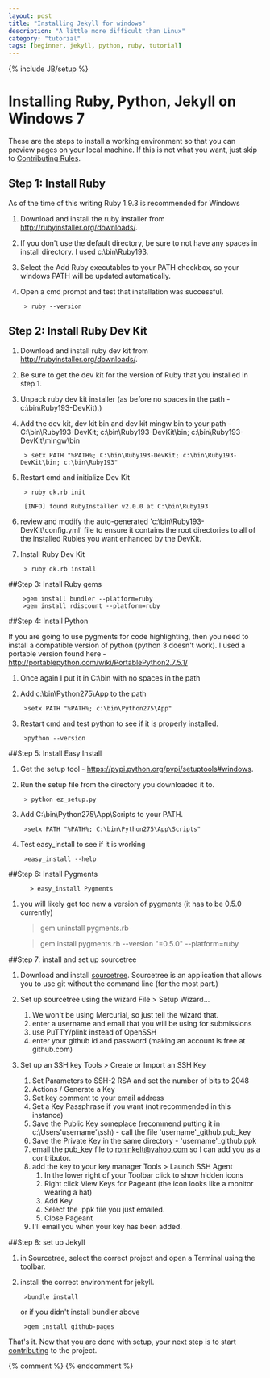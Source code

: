```yaml
---
layout: post
title: "Installing Jekyll for windows"
description: "A little more difficult than Linux"
category: "tutorial"
tags: [beginner, jekyll, python, ruby, tutorial]
---
```

{% include JB/setup %}

# Installing Ruby, Python, Jekyll on Windows 7

These are the steps to install a working environment so that you can preview pages on your local machine. If this is not what you want, just skip to [Contributing Rules](http://roninkelt.github.io/rpgx_cgd/pages/contibuting/).

## Step 1: Install Ruby

As of the time of this writing Ruby 1.9.3 is recommended for Windows 

1. Download and install the ruby installer from http://rubyinstaller.org/downloads/.
2. If you don't use the default directory, be sure to not have any spaces in install directory. I used c:\bin\Ruby193.

3. Select the Add Ruby executables to your PATH checkbox, so your windows PATH will be updated automatically.

3. Open a cmd prompt and test that installation was successful.

        > ruby --version

## Step 2: Install Ruby Dev Kit
1. Download and install ruby dev kit from http://rubyinstaller.org/downloads/.
2. Be sure to get the dev kit for the version of Ruby that you installed in step 1.
3. Unpack ruby dev kit installer (as before no spaces in the path - c:\bin\Ruby193-DevKit).)
4. Add the dev kit, dev kit bin and dev kit mingw bin to your path - C:\bin\Ruby193-DevKit; c:\bin\Ruby193-DevKit\bin; c:\bin\Ruby193-DevKit\mingw\bin

        > setx PATH "%PATH%; C:\bin\Ruby193-DevKit; c:\bin\Ruby193-DevKit\bin; c:\bin\Ruby193"

5. Restart cmd and initialize Dev Kit

        > ruby dk.rb init

        [INFO] found RubyInstaller v2.0.0 at C:\bin\Ruby193

6. review and modify the auto-generated 'c:\bin\Ruby193-DevKit\config.yml' file to ensure it contains the root directories to all of the installed Rubies you want enhanced by the DevKit.

7. Install Ruby Dev Kit

        > ruby dk.rb install


##Step 3: Install Ruby gems

        >gem install bundler --platform=ruby
        >gem install rdiscount --platform=ruby

##Step 4: Install Python

If you are going to use pygments for code highlighting, then you need to  install a compatible version of python (python 3 doesn't work). I used a portable version found here - http://portablepython.com/wiki/PortablePython2.7.5.1/

1. Once again I put it in C:\bin with no spaces in the path

2. Add c:\bin\Python275\App to the path

        >setx PATH "%PATH%; c:\bin\Python275\App"

2. Restart cmd and test python to see if it is properly installed.

        >python --version

##Step 5: Install Easy Install

1. Get the setup tool - https://pypi.python.org/pypi/setuptools#windows.
2. Run the setup file from the directory you downloaded it to.

        > python ez_setup.py

3. Add C:\bin\Python275\App\Scripts to your PATH.

        >setx PATH "%PATH%; C:\bin\Python275\App\Scripts" 

4. Test easy_install to see if it is working

        >easy_install --help

##Step 6: Install Pygments

          > easy_install Pygments

  1. you will likely get too new a version of pygments (it has to be 0.5.0 currently)

        >gem uninstall pygments.rb

        >gem install pygments.rb --version "=0.5.0" --platform=ruby

##Step 7: install and set up sourcetree 

1. Download and install [sourcetree](http://www.sourcetreeapp.com/). Sourcetree is an application that allows you to use git without the command line (for the most part.)

2. Set up sourcetree using the wizard File > Setup Wizard...

    1. We won't be using Mercurial, so just tell the wizard that.
    2. enter a username and email that you will be using for submissions
    3. use PuTTY/plink instead of OpenSSH
    4. enter your github id and password (making an account is free at github.com)

3. Set up an SSH key Tools > Create or Import an SSH Key

    1. Set Parameters to SSH-2 RSA and set the number of bits to 2048
    2. Actions / Generate a Key
    3. Set key comment to your email address
    4. Set a Key Passphrase if you want (not recommended in this instance)
    5. Save the Public Key someplace (recommend putting it in c:\Users\'username'\ssh) - call the file 'username'\_github.pub_key
    6. Save the Private Key in the same directory - 'username'\_github.ppk
    7. email the pub_key file to roninkelt@yahoo.com so I can add you as a contributor.
    8. add the key to your key manager Tools > Launch SSH Agent
        1. In the lower right of your Toolbar click to show hidden icons
        2. Right click View Keys for Pageant (the icon looks like a monitor wearing a hat)
        3. Add Key
        4. Select the .ppk file you just emailed.
        5. Close Pageant
    9. I'll email you when your key has been added.

##Step 8: set up Jekyll

1. in Sourcetree, select the correct project and open a Terminal using the toolbar.

2. install the correct environment for jekyll.

        >bundle install

    or if you didn't install bundler above

        >gem install github-pages

That's it. Now that you are done with setup, your next step is to start [contributing](http://roninkelt.github.io/rpgx_cgd/contribute/) to the project.


{% comment %} <!--vim: set wrap ts=8 tw=0 fileencoding=utf-8 :--> {% endcomment %}
